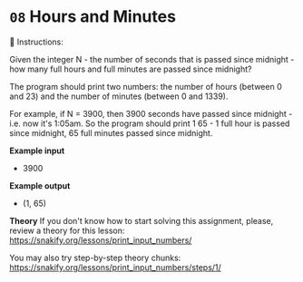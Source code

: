 # `08` Hours and Minutes

📝 Instructions:

Given the integer N - the number of seconds that is passed since midnight - how many full hours and full minutes are passed since midnight?

The program should print two numbers: the number of hours (between 0 and 23) and the number of minutes (between 0 and 1339).

For example, if N = 3900, then 3900 seconds have passed since midnight - i.e. now it's 1:05am. So the program should print 1 65 - 1 full hour is passed since midnight, 65 full minutes passed since midnight.


**Example input**
* 3900

**Example output**
* (1, 65)

**Theory**
If you don't know how to start solving this assignment, please, review a theory for this lesson:
https://snakify.org/lessons/print_input_numbers/

You may also try step-by-step theory chunks:
https://snakify.org/lessons/print_input_numbers/steps/1/
